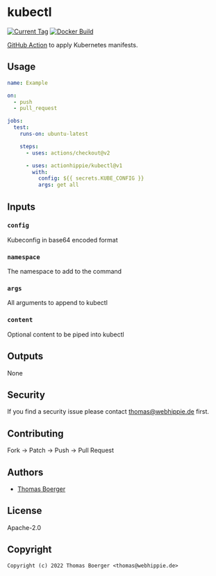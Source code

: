 # kubectl

[![Current Tag](https://img.shields.io/github/v/tag/actionhippie/kubectl?sort=semver)](https://github.com/actionhippie/kubectl) [![Docker Build](https://github.com/actionhippie/kubectl/workflows/docker/badge.svg)](https://github.com/actionhippie/kubectl/actions?query=workflow%3Adocker)

[GitHub Action](https://github.com/features/actions) to apply Kubernetes manifests.

## Usage

```yml
name: Example

on:
  - push
  - pull_request

jobs:
  test:
    runs-on: ubuntu-latest

    steps:
      - uses: actions/checkout@v2

      - uses: actionhippie/kubectl@v1
        with:
          config: ${{ secrets.KUBE_CONFIG }}
          args: get all
```

## Inputs

### `config`

Kubeconfig in base64 encoded format

### `namespace`

The namespace to add to the command

### `args`

All arguments to append to kubectl

### `content`

Optional content to be piped into kubectl

## Outputs

None

## Security

If you find a security issue please contact thomas@webhippie.de first.

## Contributing

Fork -> Patch -> Push -> Pull Request

## Authors

* [Thomas Boerger](https://github.com/tboerger)

## License

Apache-2.0

## Copyright

```console
Copyright (c) 2022 Thomas Boerger <thomas@webhippie.de>
```
